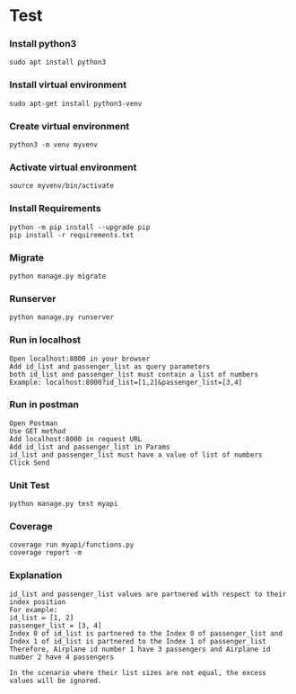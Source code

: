 # Test

### Install python3

	sudo apt install python3

### Install virtual environment

	sudo apt-get install python3-venv

### Create virtual environment

	python3 -m venv myvenv

### Activate virtual environment

	source myvenv/bin/activate

### Install Requirements

	python -m pip install --upgrade pip
	pip install -r requirements.txt

### Migrate

	python manage.py migrate

### Runserver

	python manage.py runserver

### Run in localhost

	Open localhost:8000 in your browser
	Add id_list and passenger_list as query parameters
	both id_list and passenger_list must contain a list of numbers
	Example: localhost:8000?id_list=[1,2]&passenger_list=[3,4]

### Run in postman
	Open Postman
	Use GET method
	Add localhost:8000 in request URL
	Add id_list and passenger_list in Params
	id_list and passenger_list must have a value of list of numbers
	Click Send

### Unit Test
	python manage.py test myapi

### Coverage
	coverage run myapi/functions.py
	coverage report -m

### Explanation
	id_list and passenger_list values are partnered with respect to their index position
	For example:
	id_list = [1, 2]
	passenger_list = [3, 4]
	Index 0 of id_list is partnered to the Index 0 of passenger_list and
	Index 1 of id_list is partnered to the Index 1 of passenger_list
	Therefore, Airplane id number 1 have 3 passengers and Airplane id number 2 have 4 passengers

	In the scenario where their list sizes are not equal, the excess values will be ignored.